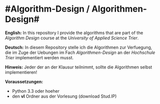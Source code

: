 #Algorithm-Design / Algorithmen-Design#
================
**English:**
In this repository I provide the algorithms that are part of the *Algorithm Design* course at the *University of Applied Science Trier*.

**Deutsch:**
In diesem Repository stelle ich die Algorithmen zur Verfuegung, die im Zuge der Uebungen im Fach *Algorithmen-Design* an der *Hochschule Trier* implementiert werden musst.

**Hinweis:**
Jeder der an der Klausur teilnimmt, sollte die Algorithmen selbst implementieren!

**Voraussetzungen:**
* Python 3.3 oder hoeher
* den **vl** Ordner aus der Vorlesung (download Stud.IP)